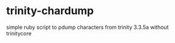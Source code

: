 trinity-chardump
================

simple ruby script to pdump characters from trinity 3.3.5a without trinitycore
